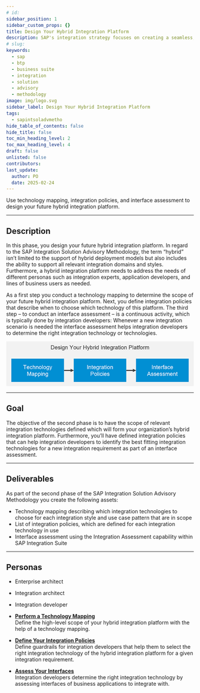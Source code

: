 ```yaml
---
# id: 
sidebar_position: 1
sidebar_custom_props: {}
title: Design Your Hybrid Integration Platform
description: SAP's integration strategy focuses on creating a seamless, intelligent suite of business applications by integrating end-to-end processes across SAP, partner, and third-party solutions, aiming to accelerate innovation and deliver significant business value. A key component of this strategy is the SAP Integration Solution Advisory Methodology, which provides a comprehensive framework for defining, documenting, and executing enterprise integration strategies, covering both technical and organizational aspects, and can be adapted to various integration technologies and organizational needs.
# slug: 
keywords:
  - sap
  - btp
  - business suite
  - integration
  - solution
  - advisory
  - methodology
image: img/logo.svg
sidebar_label: Design Your Hybrid Integration Platform
tags:
  - sapintsoladvmetho
hide_table_of_contents: false
hide_title: false
toc_min_heading_level: 2
toc_max_heading_level: 4
draft: false
unlisted: false
contributors:
last_update:
  author: PO
  date: 2025-02-24
---
```


<!-- loioe6f5a607e5e84c27829101544b693980 -->

Use technology mapping, integration policies, and interface assessment to design your future hybrid integration platform.

***

<a name="loioe6f5a607e5e84c27829101544b693980__section_hx4_ppn_rwb"/>

## Description

In this phase, you design your future hybrid integration platform. In regard to the SAP Integration Solution Advisory Methodology, the term “hybrid” isn’t limited to the support of hybrid deployment models but also includes the ability to support all relevant integration domains and styles. Furthermore, a hybrid integration platform needs to address the needs of different personas such as integration experts, application developers, and lines of business users as needed.

As a first step you conduct a technology mapping to determine the scope of your future hybrid integration platform. Next, you define integration policies that describe when to choose which technology of this platform. The third step – to conduct an interface assessment – is a continuous activity, which is typically done by integration developers: Whenever a new integration scenario is needed the interface assessment helps integration developers to determine the right integration technology or technologies.

![](images/loio29fe95ec4566403ca2b217d7e4c774a9_LowRes.png)

***

<a name="loioe6f5a607e5e84c27829101544b693980__section_ubz_5pn_rwb"/>

## Goal

The objective of the second phase is to have the scope of relevant integration technologies defined which will form your organization’s hybrid integration platform. Furthermore, you’ll have defined integration policies that can help integration developers to identify the best fitting integration technologies for a new integration requirement as part of an interface assessment.

***

<a name="loioe6f5a607e5e84c27829101544b693980__section_g2j_wpn_rwb"/>

## Deliverables

As part of the second phase of the SAP Integration Solution Advisory Methodology you create the following assets:

-   Technology mapping describing which integration technologies to choose for each integration style and use case pattern that are in scope
-   List of integration policies, which are defined for each integration technology in use
-   Interface assessment using the Integration Assessment capability within SAP Integration Suite

***

<a name="loioe6f5a607e5e84c27829101544b693980__section_stb_jyn_rwb"/>

## Personas

-   Enterprise architect
-   Integration architect
-   Integration developer

-   **[Perform a Technology Mapping](1-perform-a-technology-mapping.md "Define the high-level scope of your hybrid integration platform with the help of a
		technology mapping.")**  
Define the high-level scope of your hybrid integration platform with the help of a technology mapping.
-   **[Define Your Integration Policies](2-define-your-integration-policies.md "Define guardrails for integration developers that help them to select the right
		integration technology of the hybrid integration platform for a given integration
		requirement.")**  
Define guardrails for integration developers that help them to select the right integration technology of the hybrid integration platform for a given integration requirement.
-   **[Assess Your Interfaces](3-assess-your-interfaces.md "Integration developers determine the right integration technology by assessing
		interfaces of business applications to integrate with.")**  
Integration developers determine the right integration technology by assessing interfaces of business applications to integrate with.

